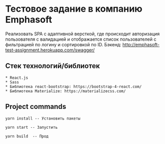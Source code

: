 ﻿# Тестовое задание в компанию Emphasoft

Реализовать SPA с адаптивной версткой, где происходит авторизация пользователя с валидацией и отображается список пользователей с фильтрацией по логину и сортировкой по ID.
Бэкенд: http://emphasoft-test-assignment.herokuapp.com/swagger/
    
## Стек технологий/библиотек
    * React.js
    * Sass
    * Библиотека react-bootstrap: https://bootstrap-4-react.com/
    * Библиотека Materialize: https://materializecss.com/

## Project commands
```
yarn install -- Установить пакеты
```
```
yarn start -- Запустить
```
```
yarn build  -- Прод
```
